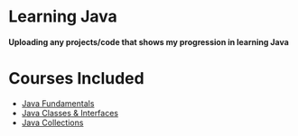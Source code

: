 # Learning Java
#### Uploading any projects/code that shows my progression in learning Java

# Courses Included
- [Java Fundamentals](https://app.pluralsight.com/library/courses/getting-started-programming-java/table-of-contents)
- [Java Classes & Interfaces](https://app.pluralsight.com/library/courses/working-classes-interfaces-java/table-of-contents)
- [Java Collections](https://app.pluralsight.com/library/courses/java-collections-fundamentals/table-of-contents)
